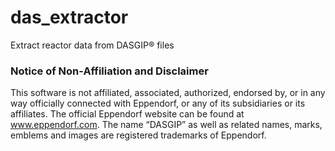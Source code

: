 # das_extractor
Extract reactor data from DASGIP® files



### Notice of Non-Affiliation and Disclaimer

This software is not affiliated, associated, authorized, endorsed by, or in any way officially connected with Eppendorf, or any of its subsidiaries or its affiliates. The official Eppendorf website can be found at www.eppendorf.com. The name “DASGIP” as well as related names, marks, emblems and images are registered trademarks of Eppendorf. 
